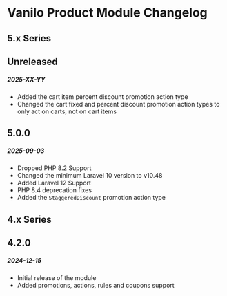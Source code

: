 # Vanilo Product Module Changelog

## 5.x Series

## Unreleased
##### 2025-XX-YY

- Added the cart item percent discount promotion action type
- Changed the cart fixed and percent discount promotion action types to only act on carts, not on cart items

## 5.0.0
##### 2025-09-03

- Dropped PHP 8.2 Support
- Changed the minimum Laravel 10 version to v10.48
- Added Laravel 12 Support
- PHP 8.4 deprecation fixes
- Added the `StaggeredDiscount` promotion action type

## 4.x Series

## 4.2.0
##### 2024-12-15

- Initial release of the module
- Added promotions, actions, rules and coupons support
